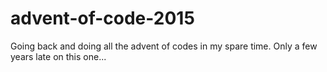 # advent-of-code-2015

Going back and doing all the advent of codes in my spare time. Only a few years late on this one...
